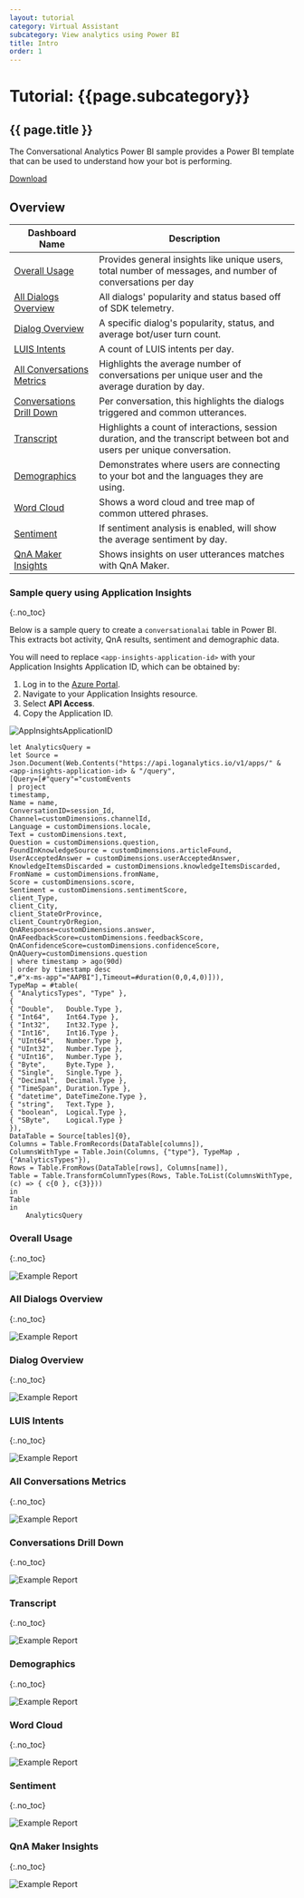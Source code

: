 ```yaml
---
layout: tutorial
category: Virtual Assistant
subcategory: View analytics using Power BI
title: Intro
order: 1
---
```


# Tutorial: {{page.subcategory}}

## {{ page.title }}
The Conversational Analytics Power BI sample provides a Power BI template that can be used to understand how your bot is performing.

<div>
<a href="{{site.baseurl}}/assets/analytics/ConversationalAnalyticsSample_4_6_1.pbit" class="btn btn-primary">Download</a>
</div>

## Overview

|Dashboard Name|Description|
|-|-|
|[Overall Usage](#overall-usage)| Provides general insights like unique users, total number of messages, and number of conversations per day|
|[All Dialogs Overview](#all-dialogs-overview)| All dialogs' popularity and status based off of SDK telemetry.|
|[Dialog Overview](#dialog-overview)| A specific dialog's popularity, status,  and average bot/user turn count.|
|[LUIS Intents](#luis-intents)| A count of LUIS intents per day.|
|[All Conversations Metrics](#all-conversations-metrics)| Highlights the average number of conversations per unique user and the average duration by day.|
|[Conversations Drill Down](#conversations-drill-down)| Per conversation, this highlights the dialogs triggered and common utterances.|
|[Transcript](#transcript)| Highlights a count of interactions, session duration, and the transcript between bot and users per unique conversation.|
|[Demographics](#demographics)| Demonstrates where users are connecting to your bot and the languages they are using.|
|[Word Cloud](#word-cloud)| Shows a word cloud and tree map of common uttered phrases.|
|[Sentiment](#sentiment)| If sentiment analysis is enabled, will show the average sentiment by day.|
|[QnA Maker Insights](#qna-maker-insights)| Shows insights on user utterances matches with QnA Maker. |

### Sample query using Application Insights
{:.no_toc}

Below is a sample query to create a `conversationalai` table in Power BI. This extracts bot activity, QnA results, sentiment and demographic data.

You will need to replace `<app-insights-application-id>` with your Application Insights Application ID, which can be obtained by:

1. Log in to the [Azure Portal](https://portal.azure.com/).
2. Navigate to your Application Insights resource.
3. Select **API Access**.
4. Copy the Application ID.

![AppInsightsApplicationID]({{site.baseurl}}/assets/images/appinsightsapplicationid.png)

```
let AnalyticsQuery =
let Source = Json.Document(Web.Contents("https://api.loganalytics.io/v1/apps/" & <app-insights-application-id> & "/query",
[Query=[#"query"="customEvents
| project
timestamp,
Name = name,
ConversationID=session_Id,
Channel=customDimensions.channelId,
Language = customDimensions.locale,
Text = customDimensions.text,
Question = customDimensions.question,
FoundInKnowledgeSource = customDimensions.articleFound,
UserAcceptedAnswer = customDimensions.userAcceptedAnswer,
KnowledgeItemsDiscarded = customDimensions.knowledgeItemsDiscarded,
FromName = customDimensions.fromName,
Score = customDimensions.score,
Sentiment = customDimensions.sentimentScore,
client_Type,
client_City,
client_StateOrProvince,
client_CountryOrRegion,
QnAResponse=customDimensions.answer,
QnAFeedbackScore=customDimensions.feedbackScore,
QnAConfidenceScore=customDimensions.confidenceScore,
QnAQuery=customDimensions.question
| where timestamp > ago(90d)
| order by timestamp desc  
",#"x-ms-app"="AAPBI"],Timeout=#duration(0,0,4,0)])),
TypeMap = #table(
{ "AnalyticsTypes", "Type" },
{
{ "Double",   Double.Type },
{ "Int64",    Int64.Type },
{ "Int32",    Int32.Type },
{ "Int16",    Int16.Type },
{ "UInt64",   Number.Type },
{ "UInt32",   Number.Type },
{ "UInt16",   Number.Type },
{ "Byte",     Byte.Type },
{ "Single",   Single.Type },
{ "Decimal",  Decimal.Type },
{ "TimeSpan", Duration.Type },
{ "datetime", DateTimeZone.Type },
{ "string",   Text.Type },
{ "boolean",  Logical.Type },
{ "SByte",    Logical.Type }
}),
DataTable = Source[tables]{0},
Columns = Table.FromRecords(DataTable[columns]),
ColumnsWithType = Table.Join(Columns, {"type"}, TypeMap , {"AnalyticsTypes"}),
Rows = Table.FromRows(DataTable[rows], Columns[name]),
Table = Table.TransformColumnTypes(Rows, Table.ToList(ColumnsWithType, (c) => { c{0 }, c{3}}))
in
Table
in
    AnalyticsQuery
```

### Overall Usage
{:.no_toc}

![Example Report]({{site.baseurl}}/assets/images/powerbi-conversationanalytics-overall.png)

### All Dialogs Overview
{:.no_toc}

![Example Report]({{site.baseurl}}/assets/images/powerbi-conversationanalytics-alldialogsoverview.png)

### Dialog Overview
{:.no_toc}

![Example Report]({{site.baseurl}}/assets/images/powerbi-conversationanalytics-dialogoverview.png)

### LUIS Intents
{:.no_toc}

![Example Report]({{site.baseurl}}/assets/images/powerbi-conversationanalytics-luisintents.png)

### All Conversations Metrics
{:.no_toc}

![Example Report]({{site.baseurl}}/assets/images/powerbi-conversationanalytics-allconversationsmetrics.png)

### Conversations Drill Down
{:.no_toc}

![Example Report]({{site.baseurl}}/assets/images/powerbi-conversationanalytics-conversationsdrilldown.png)

### Transcript
{:.no_toc}

![Example Report]({{site.baseurl}}/assets/images/powerbi-conversationanalytics-transcript.png)

### Demographics
{:.no_toc}

![Example Report]({{site.baseurl}}/assets/images/powerbi-conversationanalytics-demographics.png)

### Word Cloud
{:.no_toc}

![Example Report]({{site.baseurl}}/assets/images/powerbi-conversationanalytics-wordcloud.png)

### Sentiment
{:.no_toc}

![Example Report]({{site.baseurl}}/assets/images/powerbi-conversationanalytics-sentimentanalysis.png)

### QnA Maker Insights
{:.no_toc}

![Example Report]({{site.baseurl}}/assets/images/powerbi-conversationanalytics-qnamakerinsights.png)
